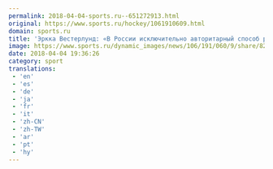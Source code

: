 ```yaml
---
permalink: 2018-04-04-sports.ru--651272913.html
original: https://www.sports.ru/hockey/1061910609.html
domain: sports.ru
title: 'Эркка Вестерлунд: «В России исключительно авторитарный способ работы. Во всем мире от этого отошли»'
image: https://www.sports.ru/dynamic_images/news/106/191/060/9/share/82fafd.png
date: 2018-04-04 19:36:26
category: sport
translations: 
 - 'en'
 - 'es'
 - 'de'
 - 'ja'
 - 'fr'
 - 'it'
 - 'zh-CN'
 - 'zh-TW'
 - 'ar'
 - 'pt'
 - 'hy'
---
```


